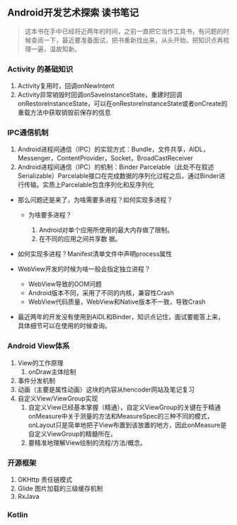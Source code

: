 ## Android开发艺术探索 读书笔记

>这本书在手中已经将近两年的时间，之前一直把它当作工具书，有问题的时候查阅一下，最近要准备面试，把书重新找出来，从头开始，把知识点再梳理一遍，温故知新。

### Activity 的基础知识

1. Activity复用时，回调onNewIntent
2. Activity异常销毁时回调onSaveInstanceState，重建时回调onRestoreInstanceState，可以在onRestoreInstanceState或者onCreate的重载方法中获取销毁前保存的信息

### IPC通信机制

1. Android进程间通信（IPC）的实现方式：Bundle，文件共享，AIDL，Messenger，ContentProvider，Socket，BroadCastReceiver
2. Android进程间通信（IPC）的机制：Binder Parcelable（此处不在叙述Serializable）Parcelable接口在完成数据的序列化过程之后，通过Binder进行传输。实质上Parcelable包含序列化和反序列化

* 那么问题还是来了，为啥需要多进程？如何实现多进程？

  * 为啥要多进程？

    1. Android对单个应用所使用的最大内存做了限制。
    2. 在不同的应用之间共享数 据。
* 如何实现多进程？Manifest清单文件中声明process属性
* WebView开发的时候为啥一般会指定独立进程？ 
  * WebView导致的OOM问题
  * Android版本不同，采用了不同的内核，兼容性Crash
  * WebView代码质量，WebView和Native版本不一致，导致Crash
* 最近两年的开发没有使用到AIDL和Binder，知识点记住，面试要能答上来，具体细节可以在使用的时候查询。  

### Android View体系

1. View的工作原理
   1. onDraw主体绘制
2. 事件分发机制
3. 动画（主要是属性动画）这块的内容从hencoder网站及笔记复习
4. 自定义View/ViewGroup实现
   1. 自定义View已经基本掌握（精通），自定义ViewGroup的关键在于精通onMeasure中关于测量的方法和MeasureSpec的三种不同的模式，onLayout只是简单地把子View布置到该放置的地方，因此onMeasure是自定义ViewGroup的精髓所在。
   2. 要精准地理解View绘制的流程/方法/概念。

### 开源框架

1. OKHttp 责任链模式
2. Glide 图片加载的三级缓存机制
3. RxJava

### Kotlin